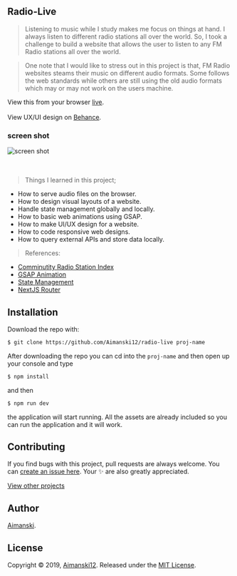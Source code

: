 ## Radio-Live

> Listening to music while I study makes me focus on things at hand. I always listen to different radio stations all over the world. So, I took a challenge to build a website that allows the user to listen to any FM Radio stations all over the world. 

> One note that I would like to stress out in this project is that, FM Radio websites steams their music on different audio formats. Some follows the web standards while others are still using the old audio formats which may or may not work on the users machine. 

View this from your browser [live](https://radio-live.vercel.app).<br><br>
View UX/UI design on [Behance](https://www.behance.net/gallery/105665555/Radio-Live).<br>


### screen shot

<div float="left">
  <img src="https://github.com/Aimanski12/proj-resource/blob/master/libs/react/react26-radio-live.gif" alt="screen shot">
</div><br><br>

> Things I learned in this project;
  * How to serve audio files on the browser. 
  * How to design visual layouts of a website.
  * Handle state management globally and locally.
  * How to basic web animations using GSAP.
  * How to make UI/UX design for a website.
  * How to code responsive web designs.
  * How to query external APIs and store data locally.
  
> References:
  * [Comminutity Radio Station Index](https://fr1.api.radio-browser.info/)
  * [GSAP Animation](https://greensock.com/gsap/)
  * [State Management](https://reactjs.org/docs/hooks-state.html)
  * [NextJS Router](https://nextjs.org/docs/api-reference/next/router)

## Installation


Download the repo with:

```bash
$ git clone https://github.com/Aimanski12/radio-live proj-name
```

After downloading the repo you can cd into the `proj-name` and then open up your console and type 

```bash
$ npm install
```

and then 

```bash
$ npm run dev
```

the application will start running. All the assets are already included so you can run the application and it will work. 

## Contributing

If you find bugs with this project, pull requests are always welcome. You can [create an issue here](https://github.com/Aimanski12/foto-pics/issues/new).
Your :sparkles: are also greatly appreciated.

[View other projects](https://github.com/Aimanski12/web_dev_projects)

## Author

[Aimanski](http://bit.ly/aiman-profile-github).

## License 

Copyright © 2019, [Aimanski12](http://bit.ly/aiman-profile-github).
Released under the [MIT License](LICENSE).

